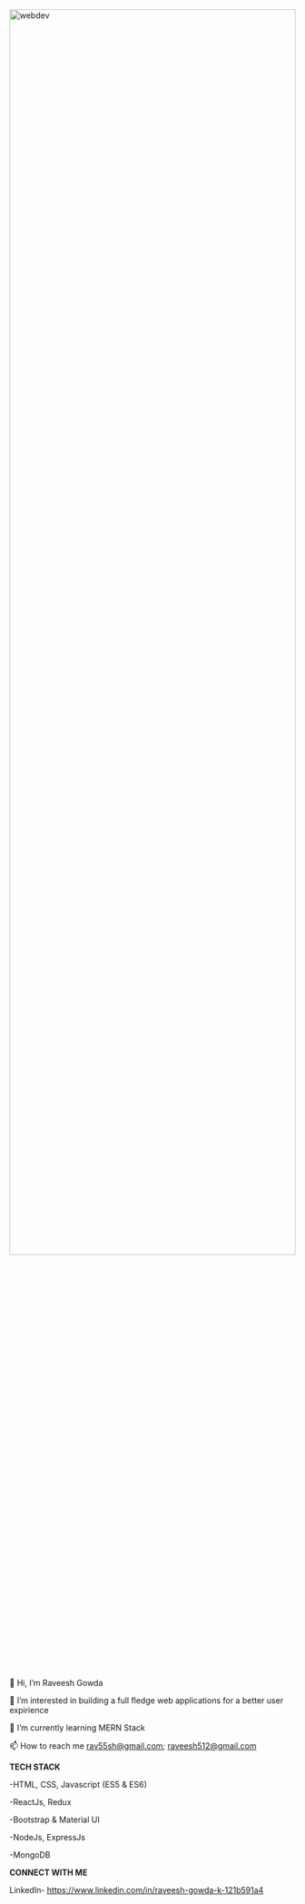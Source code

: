 <img src="https://www.seekpng.com/png/full/250-2503001_why-hire-a-freelancer-web-designer-web-designer.png" alt="webdev" width="100%" height="75%"  />


👋 Hi, I’m Raveesh Gowda

👀 I’m interested in building a full fledge web applications for a better user expirience

🌱 I’m currently learning MERN Stack

📫 How to reach me rav55sh@gmail.com; raveesh512@gmail.com



**TECH STACK**

-HTML, CSS, Javascript (ES5 & ES6)

-ReactJs, Redux

-Bootstrap & Material UI

-NodeJs, ExpressJs

-MongoDB


**CONNECT WITH ME**

LinkedIn- https://www.linkedin.com/in/raveesh-gowda-k-121b591a4

<!---
raveesh-gowda/raveesh-gowda is a ✨ special ✨ repository because its `README.md` (this file) appears on your GitHub profile.
You can click the Preview link to take a look at your changes.
--->
